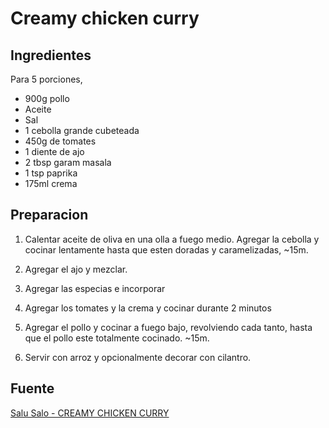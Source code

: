 # Creamy chicken curry

## Ingredientes

Para 5 porciones,

- 900g pollo
- Aceite
- Sal
- 1 cebolla grande cubeteada
- 450g de tomates
- 1 diente de ajo
- 2 tbsp garam masala
- 1 tsp paprika
- 175ml crema

## Preparacion

1. Calentar aceite de oliva en una olla a fuego medio. Agregar la cebolla y
   cocinar lentamente hasta que esten doradas y caramelizadas, ~15m.

2. Agregar el ajo y mezclar.
3. Agregar las especias e incorporar
4. Agregar los tomates y la crema y cocinar durante 2 minutos
5. Agregar el pollo y cocinar a fuego bajo, revolviendo cada tanto, hasta que el
   pollo este totalmente cocinado. ~15m.
6. Servir con arroz y opcionalmente decorar con cilantro.

## Fuente

[Salu Salo - CREAMY CHICKEN CURRY](https://salu-salo.com/creamy-chicken-curry/)
